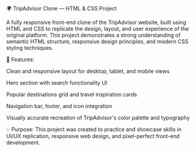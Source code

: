 🌍 TripAdvisor Clone — HTML & CSS Project

A fully responsive front-end clone of the TripAdvisor website, built using HTML and CSS to replicate the design, layout, and user experience of the original platform. This project demonstrates a strong understanding of semantic HTML structure, responsive design principles, and modern CSS styling techniques.

🔧 Features:

Clean and responsive layout for desktop, tablet, and mobile views

Hero section with search functionality UI

Popular destinations grid and travel inspiration cards

Navigation bar, footer, and icon integration

Visually accurate recreation of TripAdvisor's color palette and typography

💡 Purpose:
This project was created to practice and showcase skills in UI/UX replication, responsive web design, and pixel-perfect front-end development.
